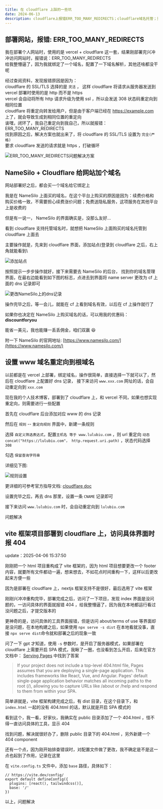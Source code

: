 ```yaml
---
title: 在 cloudflare 上踩的一些坑
date: 2024-06-13
description: cloudflare上报错ERR_TOO_MANY_REDIRECTS；cloudflare域名托管；重定向规则设置
---
```


## 部署网站，报错: ERR_TOO_MANY_REDIRECTS

我在部署个人网站时，使用的是 vercel + cloudflare 这一套，结果刚部署完兴冲冲访问网站时，报错说：ERR_TOO_MANY_REDIRECTS  
给我整懵逼了，因为我就绑定了一个域名，配置了一下域名解析，其他还啥都没干呢   

经过查阅资料，发现报错原因是因为：   
cloudflare 的 SSL/TLS 选择的是 `灵活` ， 这样 cloudflare 将请求从服务器发送到 vercel 部署时使用的是 http 而不是 https   
vercel 会自动将所有 http 请求升级为使用 ssl ，所以会发送 308 状态码重定向到相同位置   
cloudflare 将重定向转发给用户，但是由于客户端已经在 https://example.com 上了，就会导致生成到相同位置的重定向   
诶嘿，闭环了，我自己重定向到我自己，所以就报错： ERR_TOO_MANY_REDIRECTS   
找到原因之后，解决方案也就出来了，将 cloudflare 的 SSL/TLS 设置为 `完全(严格)`   
要求 cloudflare 发送的请求就是 https ，打破循环   

<img src="/assets/cloudflare-some-error/error.webp" loading="lazy" alt="ERR_TOO_MANY_REDIRECTS问题解决方案" />

## NameSilo + Cloudflare 给网站加个域名

网站部署好之后，都会买一个域名给它绑定上

我是在 NameSilo 上面买的域名，在这个平台上购买的原因是因为：续费价格和购买价格一致，不需要担心续费涨价问题；免费送隐私服务，这项服务在其他平台上是收费的

但是有一说一， NameSilo 的界面确实是，没那么友好...

看到 cloudflare 支持托管域名时，就想把 NameSilo 上面购买的域名托管到 cloudflare 上面去

主要操作就是，先来到 cloudflare 界面，添加站点(登录到 cloudflare 之后，右上角就能看到\

<img src="/assets/cloudflare-some-error/add-website.webp" loading="lazy" alt="添加站点" />

按照提示一步步操作就好，接下来需要去 NameSilo 的后台， 找到你的域名管理界面，在最右边能看到如下图的标志，点进去到界面将 name server 更改为 cf 上面的 dns 记录即可

<img src="/assets/cloudflare-some-error/change-dns.webp" loading="lazy" alt="更改NameSilo上的dns记录" />

操作完毕之后，等一会儿，就能在 cf 上看到域名有效，以后在 cf 上操作就行了

如果你也决定在 NameSilo 上购买域名的话，可以用我的优惠码： <strong> discountforyou </strong>

能省一美元，我也能赚一丢丢佣金，咱们双赢 😆

附一下 NameSilo 的官网地址: [https://www.namesilo.com/](https://www.namesilo.com/)

## 设置 www 域名重定向到根域名

以前都是在 vercel 上部署，绑定域名，操作很简单，直接选择一下就可以了，然后在 cloudflare 上配置好 dns 记录，
接下来访问 `www.xxx.com` 网址的话，会自动重定向到 `xxx.com`

现在我的个人技术博客，部署到了 cloudflare 上，和 vercel 不同，如果也想实现重定向，则需要进行一些配置

首先在 cloudflare 后台添加对应 www 的 dns 记录

然后在 `规则` -- `重定向规则` 界面中，新建一条规则

选择 `自定义筛选表达式`，配置`主机名 等于 www.lulubiu.com` ，则 url 重定向 `动态 concat("https://lulubiu.com"， http.request.uri.path)` ，状态代码选择 `308`

勾选 `保留查询字符串`

详细见下图:

<img src="/assets/cloudflare-some-error/config.webp" loading="lazy" alt="规则设置" />

更详细的可参考官方指导文档: [cloudflare doc](https://developers.cloudflare.com/rules/reference/page-rules-migration/#migrate-forwarding-url)

设置完毕之后，再去 dns 那里，设置一条 `CNAME` 记录即可

接下来访问 `www.lulubiu.com` 时，会自动重定向到 `lulubiu.com`

问题解决

## vite 框架项目部署到 cloudflare 上，访问具体界面时报 404

update：2025-04-06 15:37:50

刚刚把一个 html 项目重构成了 vite 框架的，因为 html 项目想要更改一个 footer 内容，就要所有文件都动一遍，想来想去，不如花点时间重构一下，这样以后更改起来方便一些

因为是部署在 cloudflare 上，nextjs 框架支持不是很好，最后选用了 vite 框架

刚刚兴冲冲重构完毕，部署完成之后，访问了一下项目，发现 index 界面是没问题的，一访问具体的界面就报错 404 ，给我整懵逼了，因为我在本地都运行看过没问题之后，才提交版本的

更神奇的是，访问具体的工具界面报错，但是访问 about/terms of use 等界面却是没问题，在本地构建之后，如果使用 `npx serve -s dist` 在本地看就没事，直接 `npx serve dist`命令就和部署之后的现象一致

问了一下 gpt 才知道，使用 `-s` 参数时，是开启了服务器模式，如果部署在 cloudflare 上需要开启 SPA 模式，我瞅了一圈，也没看到怎么开启，后来在官方文档中： [Serving Pages](https://developers.cloudflare.com/pages/configuration/serving-pages/) 中找到了答案

> If your project does not include a top-level 404.html file, Pages assumes that you are deploying a single-page application. This includes frameworks like React, Vue, and Angular. Pages' default single-page application behavior matches all incoming paths to the root (/), allowing you to capture URLs like /about or /help and respond to them from within your SPA.

简单讲就是，vite 框架构建完成之后，有 dist 目录，在这个目录下，和 `index.html` 一起的没有 404.html 的话，默认就是开启 SPA 模式的

看到这个，我一看，好家伙，我确实在 public 目录添加了一个 404.html ，怪不得一直访问具体的工具，显示 404

找到问题，解决就很好办了，删除 public 目录下的 404.html ，另外新建一个 404 component

还有一个点，因为刚开始排查错误时，对配置文件做了更改，我不确定是不是这一点也起到了作用，记录在这里

在 `vite.config.ts` 文件中，添加 `base` 路径，具体如下：

```
// https://vite.dev/config/
export default defineConfig({
  plugins: [react(), tailwindcss()],
  base: '/'
})
```

以上，问题解决